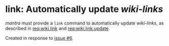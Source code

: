 # link: Automatically update *wiki-links*

*mantra* must provide a `link` command to automatically update *wiki-links*,
as described in [req:wiki.link](5-REQ-wiki.link#wikilink-manage-links-to-requirements) and [req:wiki.link.update](5-REQ-wiki.link.update#wikilinkupdate-automatically-update-wiki-links).

Created in response to [issue #6](https://github.com/mhatzl/mantra/issues/6).
